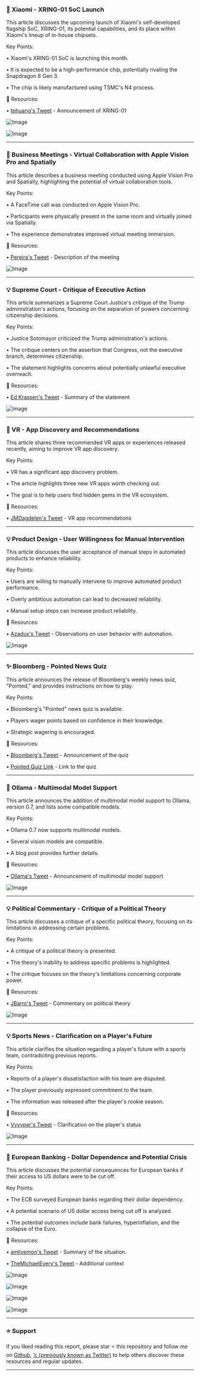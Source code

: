 ### 🤖 Xiaomi - XRING-01 SoC Launch

This article discusses the upcoming launch of Xiaomi's self-developed flagship SoC, XRING-01, its potential capabilities, and its place within Xiaomi's lineup of in-house chipsets.

Key Points:

• Xiaomi's XRING-01 SoC is launching this month.

•  It is expected to be a high-performance chip, potentially rivaling the Snapdragon 8 Gen 3.

• The chip is likely manufactured using TSMC's N4 process.


🔗 Resources:

• [tphuang's Tweet](https://x.com/tphuang/status/1923159717628588047) - Announcement of XRING-01

![Image](https://pbs.twimg.com/media/GrBvkj7WEAAQ27l?format=jpg&name=small)

![Image](https://pbs.twimg.com/media/GrBvkkAWAAAQNsw?format=jpg&name=small)


---

### 🚀 Business Meetings - Virtual Collaboration with Apple Vision Pro and Spatially

This article describes a business meeting conducted using Apple Vision Pro and Spatially, highlighting the potential of virtual collaboration tools.

Key Points:

•  A FaceTime call was conducted on Apple Vision Pro.

•  Participants were physically present in the same room and virtually joined via Spatially.

• The experience demonstrates improved virtual meeting immersion.


🔗 Resources:

• [Pereira's Tweet](https://x.com/pereirarb1/status/1923040833990705626) - Description of the meeting

![Image](https://pbs.twimg.com/amplify_video_thumb/1923040713794592770/img/u1sT_7Mo61y1haHw.jpg)


---

### 💡 Supreme Court - Critique of Executive Action

This article summarizes a Supreme Court Justice's critique of the Trump administration's actions, focusing on the separation of powers concerning citizenship decisions.


Key Points:

• Justice Sotomayor criticized the Trump administration's actions.

• The critique centers on the assertion that Congress, not the executive branch, determines citizenship.

• The statement highlights concerns about potentially unlawful executive overreach.


🔗 Resources:

• [Ed Krassen's Tweet](https://x.com/EdKrassen/status/1923032553268637823) - Summary of the statement


![Image](https://pbs.twimg.com/amplify_video_thumb/1923032309957013504/img/f217IUXCDOGNq4k8.jpg)


---

### 🚀 VR - App Discovery and Recommendations

This article shares three recommended VR apps or experiences released recently, aiming to improve VR app discovery.


Key Points:

• VR has a significant app discovery problem.

• The article highlights three new VR apps worth checking out.

• The goal is to help users find hidden gems in the VR ecosystem.


🔗 Resources:


• [JMDagdelen's Tweet](https://x.com/jmdagdelen/status/1923097521586397527) - VR app recommendations



---

### 💡 Product Design - User Willingness for Manual Intervention

This article discusses the user acceptance of manual steps in automated products to enhance reliability.


Key Points:

• Users are willing to manually intervene to improve automated product performance.

• Overly ambitious automation can lead to decreased reliability.

•  Manual setup steps can increase product reliability.


🔗 Resources:

• [Azadux's Tweet](https://x.com/Azadux/status/1923153213265416544) - Observations on user behavior with automation.

![Image](https://pbs.twimg.com/amplify_video_thumb/1922807307374669824/img/oF4LmoBFGZcLMIE2.jpg)


---

### ✨ Bloomberg - Pointed News Quiz

This article announces the release of Bloomberg's weekly news quiz, "Pointed,"  and provides instructions on how to play.


Key Points:

•  Bloomberg's "Pointed" news quiz is available.

• Players wager points based on confidence in their knowledge.

•  Strategic wagering is encouraged.


🔗 Resources:

• [Bloomberg's Tweet](https://x.com/business/status/1923152453307916634) - Announcement of the quiz

• [Pointed Quiz Link](https://t.co/oGxcJIQDdA) - Link to the quiz


---

### 🤖 Ollama - Multimodal Model Support

This article announces the addition of multimodal model support to Ollama, version 0.7, and lists some compatible models.


Key Points:

• Ollama 0.7 now supports multimodal models.

• Several vision models are compatible.

• A blog post provides further details.


🔗 Resources:

• [Ollama's Tweet](https://x.com/ollama/status/1923139667563528347) - Announcement of multimodal model support

![Image](https://pbs.twimg.com/media/GrAg04uWkAM7-Jc?format=jpg&name=small)


---

### 💡 Political Commentary - Critique of a Political Theory

This article discusses a critique of a specific political theory, focusing on its limitations in addressing certain problems.


Key Points:

• A critique of a political theory is presented.

• The theory's inability to address specific problems is highlighted.

• The critique focuses on the theory's limitations concerning corporate power.


🔗 Resources:

• [JBarro's Tweet](https://x.com/jbarro/status/1923120532439888320) - Commentary on political theory


![Image](https://pbs.twimg.com/amplify_video_thumb/1923072896689209344/img/haUSbvQpsAUQWzpX.jpg)


---

### 💡 Sports News - Clarification on a Player's Future

This article clarifies the situation regarding a player's future with a sports team, contradicting previous reports.

Key Points:

•  Reports of a player's dissatisfaction with his team are disputed.

• The player previously expressed commitment to the team.

• The information was released after the player's rookie season.

🔗 Resources:

• [Vyyyper's Tweet](https://x.com/Vyyyper/status/1923150076718780824) - Clarification on the player's status


![Image](https://pbs.twimg.com/amplify_video_thumb/1923146792570359808/img/d4jrYGNKpkvoC17w.jpg)


---

### 🤖 European Banking - Dollar Dependence and Potential Crisis

This article discusses the potential consequences for European banks if their access to US dollars were to be cut off.

Key Points:

• The ECB surveyed European banks regarding their dollar dependency.

•  A potential scenario of US dollar access being cut off is analyzed.

• The potential outcomes include bank failures, hyperinflation, and the collapse of the Euro.

🔗 Resources:

• [amlivemon's Tweet](https://x.com/amlivemon/status/1923118155603509540) - Summary of the situation.

• [TheMichaelEvery's Tweet](https://x.com/TheMichaelEvery/status/1922899533597466627) - Additional context

![Image](https://pbs.twimg.com/media/Gq-C7u9XIAAm3WP?format=jpg&name=360x360)

![Image](https://pbs.twimg.com/media/Gq-C7u9X0AEzZVH?format=jpg&name=360x360)

![Image](https://pbs.twimg.com/media/Gq-C7u9WAAA53Pz?format=jpg&name=small)

![Image](https://pbs.twimg.com/media/Gq-C7u8XwAAxtG0?format=jpg&name=360x360)


---

### ⭐️ Support

If you liked reading this report, please star ⭐️ this repository and follow me on [Github](https://github.com/Drix10), [𝕏 (previously known as Twitter)](https://x.com/DRIX_10_) to help others discover these resources and regular updates.

---